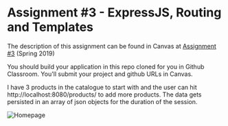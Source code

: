 # Assignment #3 - ExpressJS, Routing and Templates

The description of this assignment can be found in Canvas at [Assignment #3](https://canvas.harvard.edu/courses/54354/assignments/249112) (Spring 2019)

You should build your application in this repo cloned for you in Github Classroom. You'll submit your project and github URLs in Canvas.

I have 3 products in the catalogue to start with and the user can hit http://localhost:8080/products/ to add more products. The data gets persisted in an array of json objects for the duration of the session.

![Homepage](https://github.com/HarvardDCENode/assignment-3-tmussa1/blob/master/homePage.PNG)



